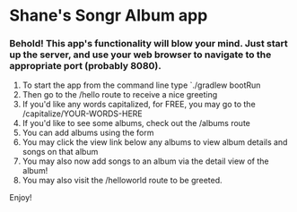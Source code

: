 <h1>Shane's Songr Album app</h1>

<h3>Behold! This app's functionality will blow your mind. Just start up the server, and use your web browser
to navigate to the appropriate port (probably 8080).</h3>
<ol>
<li>To start the app from the command line type `./gradlew bootRun</li>
<li>Then go to the /hello route to receive a nice greeting</li>
<li>If you'd like any words capitalized, for FREE, you may go to the /capitalize/YOUR-WORDS-HERE</li>
<li>If you'd like to see some albums, check out the /albums route</li>
<li>You can add albums using the form</li>
<li>You may click the view link below any albums to view album details and songs on that album</li>
<li>You may also now add songs to an album via the detail view of the album!</li>
<li>You may also visit the /helloworld route to be greeted.</li>
</ol>

<p>Enjoy!</p>